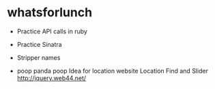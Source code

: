 whatsforlunch
==============

 * Practice API calls in ruby
 * Practice Sinatra
 





 * Stripper names
 * poop panda poop
 Idea for location website Location Find and Slider http://jquery.web44.net/
